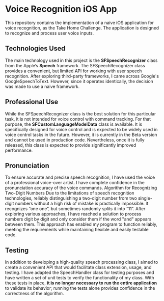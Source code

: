 # Voice Recognition iOS App
This repository contains the implementation of a naive iOS application for voice recognition, as the Take Home Challenge. The application is designed to recognize and process user voice inputs.

## Technologies Used
The main technology used in this project is the **SFSpeechRecognizer** class from the Apple’s **Speech** framework. The SFSpeechRecognizer class provides a convenient, but limited API for working with user speech recognition. After exploring third-party frameworks, I came across Google's GoogleSpeechToText. However, since it operates identically, the decision was made to use a naive framework.

## Professional Use
While the SFSpeechRecognizer class is the best solution for this particular task, it is not intended for voice control with command tracking. For that purpose, the **SFCustomLanguageModelData** class is available. It is specifically designed for voice control and is expected to be widely used in voice control tasks in the future. However, it is currently in the Beta version and cannot be used in production code. Nevertheless, once it is fully released, this class is expected to provide significantly improved performance.

## Pronunciation
To ensure accurate and precise speech recognition, I have used the voice of a professional voice-over artist. I have complete confidence in the pronunciation accuracy of the voice commands.
Algorithm for Recognizing Two-Digit Numbers
Due to the limitations of speech recognition technologies, reliably distinguishing a two-digit number from two single-digit numbers without a high risk of mistake is practically impossible. It recognizes “one one”, but sometimes randomly splits it into “11”. After exploring various approaches, I have reached a solution to process numbers digit by digit and only consider them if the word "and" appears between them. This approach has enabled my program to function reliably, meeting the requirements while maintaining flexible and easily testable code.

## Testing
In addition to developing a high-quality speech processing class, I aimed to create a convenient API that would facilitate class extension, usage, and testing. I have adapted the SpeechHandler class for testing purposes and have written a set of unit tests to verify the functionality of my class. With these tests in place, **it is no longer necessary to run the entire application** to validate its behavior; running the tests alone provides confidence in the correctness of the algorithm.
